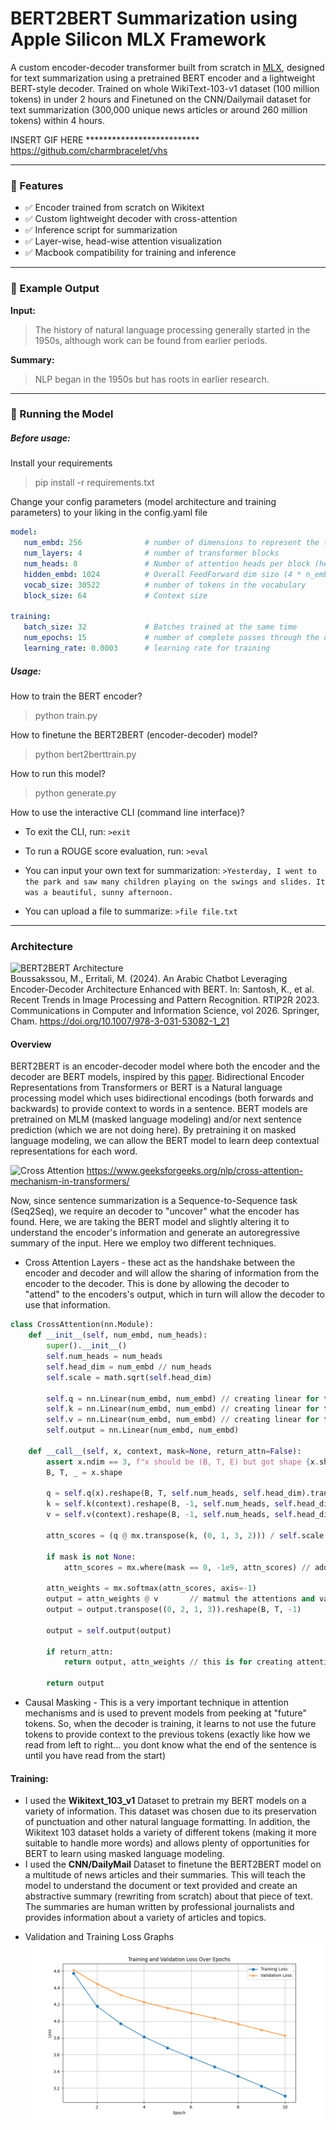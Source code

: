 # BERT2BERT Summarization using Apple Silicon MLX Framework

A custom encoder-decoder transformer built from scratch in [MLX](https://github.com/ml-explore/mlx), designed for text summarization using a pretrained BERT encoder and a lightweight BERT-style decoder. Trained on whole WikiText-103-v1 dataset (100 million tokens) in under 2 hours and Finetuned on the CNN/Dailymail dataset for text summarization (300,000 unique news articles or around 260 million tokens) within 4 hours.

INSERT GIF HERE **************************
https://github.com/charmbracelet/vhs

---

### 🚀 Features

- ✅ Encoder trained from scratch on Wikitext
- ✅ Custom lightweight decoder with cross-attention
- ✅ Inference script for summarization
- ✅ Layer-wise, head-wise attention visualization
- ✅ Macbook compatibility for training and inference

---

### 🧪 Example Output

**Input:**
> The history of natural language processing generally started in the 1950s, although work can be found from earlier periods.

**Summary:**
> NLP began in the 1950s but has roots in earlier research.

---

### 🫵 Running the Model

##### Before usage:

Install your requirements
> pip install -r requirements.txt

Change your config parameters (model architecture and training parameters) to your liking in the config.yaml file
```yaml
model:
   num_embd: 256              # number of dimensions to represent the token
   num_layers: 4              # number of transformer blocks
   num_heads: 8               # Number of attention heads per block (head_dimension = num_embd//num_attention heads)
   hidden_embd: 1024          # Overall FeedForward dim size (4 * n_embd)
   vocab_size: 30522          # number of tokens in the vocabulary
   block_size: 64             # Context size

training:
   batch_size: 32             # Batches trained at the same time
   num_epochs: 15             # number of complete passes through the dataset
   learning_rate: 0.0003      # learning rate for training
```

##### Usage:

How to train the BERT encoder?
> python train.py

How to finetune the BERT2BERT (encoder-decoder) model?
> python bert2berttrain.py

How to run this model?
> python generate.py

How to use the interactive CLI (command line interface)?
- To exit the CLI, run:
``` >exit ```

- To run a ROUGE score evaluation, run:
``` >eval ```

- You can input your own text for summarization:
``` >Yesterday, I went to the park and saw many children playing on the swings and slides. It was a beautiful, sunny afternoon. ```

- You can upload a file to summarize:
``` >file file.txt ```

---

### Architecture

![BERT2BERT Architecture](https://media.springernature.com/lw685/springer-static/image/chp%3A10.1007%2F978-3-031-53082-1_21/MediaObjects/555869_1_En_21_Fig1_HTML.png)  
Boussakssou, M., Erritali, M. (2024). An Arabic Chatbot Leveraging Encoder-Decoder Architecture Enhanced with BERT. In: Santosh, K., et al. Recent Trends in Image Processing and Pattern Recognition. RTIP2R 2023. Communications in Computer and Information Science, vol 2026. Springer, Cham. https://doi.org/10.1007/978-3-031-53082-1_21

#### Overview

BERT2BERT is an encoder-decoder model where both the encoder and the decoder are BERT models, inspired by this [paper](https://arxiv.org/pdf/1907.12461). Bidirectional Encoder Representations from Transformers or BERT is a Natural language processing model which uses bidirectional encodings (both forwards and backwards) to provide context to words in a sentence. BERT models are pretrained on MLM (masked language modeling) and/or next sentence prediction (which we are not doing here). By pretraining it on masked language modeling, we can allow the BERT model to learn deep contextual representations for each word.

![Cross Attention](https://media.geeksforgeeks.org/wp-content/uploads/20250319173029489747/cross_attention_.webp)
https://www.geeksforgeeks.org/nlp/cross-attention-mechanism-in-transformers/

Now, since sentence summarization is a Sequence-to-Sequence task (Seq2Seq), we require an decoder to "uncover" what the encoder has found. Here, we are taking the BERT model and slightly altering it to understand the encoder's information and generate an autoregressive summary of the input. Here we employ two different techniques.
- Cross Attention Layers - these act as the handshake between the encoder and decoder and will allow the sharing of information from the encoder to the decoder. This is done by allowing the decoder to "attend" to the encoders's output, which in turn will allow the decoder to use that information.

```py
class CrossAttention(nn.Module):
    def __init__(self, num_embd, num_heads):
        super().__init__()
        self.num_heads = num_heads
        self.head_dim = num_embd // num_heads
        self.scale = math.sqrt(self.head_dim)

        self.q = nn.Linear(num_embd, num_embd) // creating linear for the queries
        self.k = nn.Linear(num_embd, num_embd) // creating linear for the keys
        self.v = nn.Linear(num_embd, num_embd) // creating linear for the values
        self.output = nn.Linear(num_embd, num_embd)

    def __call__(self, x, context, mask=None, return_attn=False):
        assert x.ndim == 3, f"x should be (B, T, E) but got shape {x.shape}"
        B, T, _ = x.shape

        q = self.q(x).reshape(B, T, self.num_heads, self.head_dim).transpose((0, 2, 1, 3)) // Uses self trained queries
        k = self.k(context).reshape(B, -1, self.num_heads, self.head_dim).transpose((0, 2, 1, 3)) // uses "context" from the encoder to inform the key matrix
        v = self.v(context).reshape(B, -1, self.num_heads, self.head_dim).transpose((0, 2, 1, 3)) // uses "context" from the encoder to inform the value matrix

        attn_scores = (q @ mx.transpose(k, (0, 1, 3, 2))) / self.scale   // matmul the queries and keys

        if mask is not None:
            attn_scores = mx.where(mask == 0, -1e9, attn_scores) // adds upper triangle mask

        attn_weights = mx.softmax(attn_scores, axis=-1)
        output = attn_weights @ v       // matmul the attentions and values
        output = output.transpose((0, 2, 1, 3)).reshape(B, T, -1)

        output = self.output(output)

        if return_attn:
            return output, attn_weights // this is for creating attention maps
        
        return output
```

- Causal Masking - This is a very important technique in attention mechanisms and is used to prevent models from peeking at "future" tokens. So, when the decoder is training, it learns to not use the future tokens to provide context to the previous tokens (exactly like how we read from left to right... you dont know what the end of the sentence is until you have read from the start)


#### Training:
- I used the **Wikitext_103_v1** Dataset to pretrain my BERT models on a variety of information. This dataset was chosen due to its preservation of punctuation and other natural language formatting. In addition, the Wikitext 103 dataset holds a variety of different tokens (making it more suitable to handle more words) and allows plenty of opportunities for BERT to learn using masked language modeling.
- I used the **CNN/DailyMail** Dataset to finetune the BERT2BERT model on a multitude of news articles and their summaries. This will teach the model to understand the document or text provided and create an abstractive summary (rewriting from scratch) about that piece of text. The summaries are human written by professional journalists and provides information about a variety of articles and topics.

<!-- - Attention Maps:
![Attention Map](images/attention.png) -->

- Validation and Training Loss Graphs
![Training and Validation Loss Graph](images/Bert2BertTraining.png)
